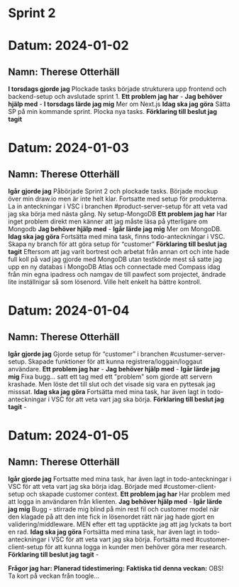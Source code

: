 # Sprint 2

# Datum: 2024-01-02

## Namn: Therese Otterhäll

**I torsdags gjorde jag** Plockade tasks började strukturera upp frontend och backend-setup och avslutade sprint 1.
**Ett problem jag har** -
**Jag behöver hjälp med** -
**I torsdags lärde jag mig** Mer om Next.js
**Idag ska jag göra** Sätta SP på min kommande sprint. Plocka nya tasks.
**Förklaring till beslut jag tagit**

# Datum: 2024-01-03

## Namn: Therese Otterhäll

**Igår gjorde jag** Påbörjade Sprint 2 och plockade tasks. Började mockup över min draw.io men är inte helt klar. Fortsatte med setup för produkterna. La in anteckningar i VSC i branchen #product-server-setup för att veta vad jag ska börja med nästa gång. Ny setup-MongoDB
**Ett problem jag har** Har inget problem direkt men känner att jag måste läsa på ytterligare om Mongodb
**Jag behöver hjälp med** -
**Igår lärde jag mig** Mer om MongoDB.
**Idag ska jag göra** Fortsätta med mina task, finns todo-anteckningar i VSC. Skapa ny branch för att göra setup för “customer”
**Förklaring till beslut jag tagit** Eftersom att jag varit bortrest och arbetat från annan ort och inte hade full koll på vad jag gjorde med MongoDB utan testkörde mest så satte jag upp en ny databas i MongoDB Atlas och connectade med Compass idag från min egna ipadress och namgav de till pawfect som projectet, ändrade lite inställnigar så som lösenord. Ville helt enkelt ha bättre kontroll.

# Datum: 2024-01-04

## Namn: Therese Otterhäll

**Igår gjorde jag** Gjorde setup för “customer” i branchen #custumer-server-setup. Skapade funktioner för att kunna registrera/loggain/loggaut användare.
**Ett problem jag har** -
**Jag behöver hjälp med** -
**Igår lärde jag mig** Fixa bugg... satt ett tag med ett "problem" som gjorde att servern krashade. Men löste det till slut och det visade sig vara en pyttesak jag misssat.
**Idag ska jag göra** Fortsätta med mina task, har även lagt in todo-anteckningar i VSC för att veta vart jag ska börja.
**Förklaring till beslut jag tagit** -

# Datum: 2024-01-05

## Namn: Therese Otterhäll

**Igår gjorde jag** Fortsatte med mina task, har även lagt in todo-anteckningar i VSC för att veta vart jag ska börja idag. Började med #customer-client-setup och skapade customer context.
**Ett problem jag har** Har problem med att logga in användaren från klienten.
**Jag behöver hjälp med** -
**Igår lärde jag mig** Bugg - stirrade mig blind på min rest fil och customer model när den klagade på att den inte fick in lösenordet rätt när jag hade gjort en validering/middleware. MEN efter ett tag upptäckte jag att jag lyckats ta bort en rad.
**Idag ska jag göra** Fortsätta med mina task, har även lagt in todo-anteckningar i VSC för att veta vart jag ska börja. Fortsätta med #customer-client-setup för att kunna logga in kunder men behöver göra mer research.
**Förklaring till beslut jag tagit** -

**Frågor jag har:**
**Planerad tidestimering:**
**Faktiska tid denna veckan:**
OBS! Ta kort på veckan från toogle...
